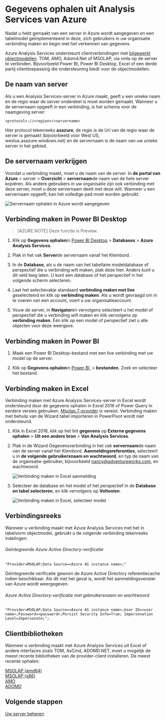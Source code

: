 <properties
   pageTitle="Gegevens ophalen uit Analysis Services van Azure | Microsoft Azure"
   description="Leer hoe u verbinding maken met en gegevens ophalen uit een Analysis Services-server in Azure wordt aangegeven."
   services="analysis-services"
   documentationCenter=""
   authors="minewiskan"
   manager="erikre"
   editor=""
   tags=""/>
<tags
   ms.service="analysis-services"
   ms.devlang="NA"
   ms.topic="article"
   ms.tgt_pltfrm="NA"
   ms.workload="na"
   ms.date="10/24/2016"
   ms.author="owend"/>

# <a name="get-data-from-azure-analysis-services"></a>Gegevens ophalen uit Analysis Services van Azure
Nadat u hebt gemaakt van een server in Azure wordt aangegeven en een tabelmodel geïmplementeerd in deze, zich gebruikers in uw organisatie verbinding maken en begin met het verkennen van gegevens.

Azure Analysis Services ondersteunt clientverbindingen met [bijgewerkt objectmodellen](#client-libraries). TOM, AMO, Adomd.Net of MSOLAP, via xmla op de server te verbinden. Bijvoorbeeld Power BI, Power BI Desktop, Excel of een derde partij clienttoepassing die ondersteuning biedt voor de objectmodellen.

## <a name="server-name"></a>De naam van server
Als u een Analysis Services-server in Azure maakt, geeft u een unieke naam en de regio waar de server onderdeel is moet worden gemaakt. Wanneer u de servernaam opgeeft in een verbinding, is het schema voor de naamgeving server:
```
<protocol>://<region>/<servername>
```
 Hier protocol tekenreeks **asazure**, de regio is de Uri van de regio waar de server is gemaakt (bijvoorbeeld voor West US, westus.asazure.windows.net) en de servernaam is de naam van uw unieke server in het gebied.

## <a name="get-the-server-name"></a>De servernaam verkrijgen
Voordat u verbinding maakt, moet u de naam van de server. In **de portal van Azure** > server > **Overzicht** > **servernaam**de naam van de hele server kopiëren. Als andere gebruikers in uw organisatie zijn ook verbinding met deze server, moet u deze servernaam deelt met deze wilt. Wanneer u een servernaam opgeeft, kan het volledige pad moet worden gebruikt.

![Servernaam ophalen in Azure wordt aangegeven](./media/analysis-services-deploy/aas-deploy-get-server-name.png)


## <a name="connect-in-power-bi-desktop"></a>Verbinding maken in Power BI Desktop

> [AZURE.NOTE] Deze functie is Preview.

1. Klik op **Gegevens ophalen**in [Power BI Desktop](https://powerbi.microsoft.com/desktop/) > **Databases** > **Azure Analysis Services**.

2. Plak in het vak **Server**de servernaam vanaf het Klembord.

3. In de **Database**, als u de naam van het tabellaire modeldatabase of perspectief die u verbinding wilt maken, plak deze hier. Anders kunt u dit veld leeg laten. U kunt een database of het perspectief in het volgende scherm selecteren.

4. Laat het selectievakje standaard **verbinding maken met live** geselecteerd en klik op **verbinding maken**. Als u wordt gevraagd om in te voeren van een account, voert u uw organisatieaccount.

5. Vouw de server, in **Navigator**en vervolgens selecteert u het model of perspectief die u verbinding wilt maken en klik vervolgens op **verbinding maken**. Één klik op een model of perspectief ziet u alle objecten voor deze weergave.


## <a name="connect-in-power-bi"></a>Verbinding maken in Power BI
1. Maak een Power BI Desktop-bestand met een live verbinding met uw model op de server.

2. Klik op **Gegevens ophalen**in [Power BI](https://powerbi.microsoft.com), > **bestanden**. Zoek en selecteer het bestand.


## <a name="connect-in-excel"></a>Verbinding maken in Excel
Verbinding maken met Azure Analysis Services-server in Excel wordt ondersteund door de gegevens ophalen in Excel 2016 of Power Query in eerdere versies gebruiken. [Msolap.7-provider](https://aka.ms/msolap) is vereist. Verbinding maken met behulp van de Wizard tabel importeren in PowerPivot wordt niet ondersteund.

1. Klik in Excel 2016, klik op het lint **gegevens** op **Externe gegevens ophalen** > **Uit een andere bron** > **Van Analysis Services**.

2. Plak in de Wizard Gegevensverbinding in het vak **servernaam**de naam van de server vanaf het Klembord. **Aanmeldingsreferenties**, selecteert u in **de volgende gebruikersnaam en wachtwoord**, en typ de naam van de organisatie-gebruiker, bijvoorbeeld nancy@adventureworks.com, en wachtwoord.

    ![Verbinding maken in Excel aanmelding](./media/analysis-services-connect/aas-connect-excel-logon.png)

4. Selecteer de database en het model of het perspectief in de **Database en tabel selecteren**, en klik vervolgens op **Voltooien**.

    ![Verbinding maken in Excel, selecteer model](./media/analysis-services-connect/aas-connect-excel-select.png)

## <a name="connection-string"></a>Verbindingsreeks
Wanneer u verbinding maakt met Azure Analysis Services met het in tabelvorm objectmodel, gebruikt u de volgende verbinding tekenreeks indelingen:

###### <a name="integrated-azure-active-directory-authentication"></a>Geïntegreerde Azure Active Directory-verificatie
```
"Provider=MSOLAP;Data Source=<Azure AS instance name>;"
```
Geïntegreerde verificatie gewoon de Azure Active Directory referentiecache indien beschikbaar. Als dit niet het geval is, wordt het aanmeldingsvenster van Azure wordt weergegeven.

###### <a name="azure-active-directory-authentication-with-username-and-password"></a>Azure Active Directory-verificatie met gebruikersnaam en wachtwoord
```
"Provider=MSOLAP;Data Source=<Azure AS instance name>;User ID=<user name>;Password=<password>;Persist Security Info=True; Impersonation Level=Impersonate;";
```

## <a name="client-libraries"></a>Clientbibliotheken
Wanneer u verbinding maakt met Azure Analysis Services uit Excel of andere interfaces zoals TOM, AsCmd, ADOMD.NET, moet u mogelijk de meest recente bibliotheken van de provider-client installeren. De meest recente ophalen:  

[MSOLAP (amd64)](https://go.microsoft.com/fwlink/?linkid=829576)</br>
[MSOLAP (x86)](https://go.microsoft.com/fwlink/?linkid=829575)</br>
[AMO](https://go.microsoft.com/fwlink/?linkid=829578)</br>
[ADOMD](https://go.microsoft.com/fwlink/?linkid=829577)</br>



## <a name="next-steps"></a>Volgende stappen
[Uw server beheren](analysis-services-manage.md)
